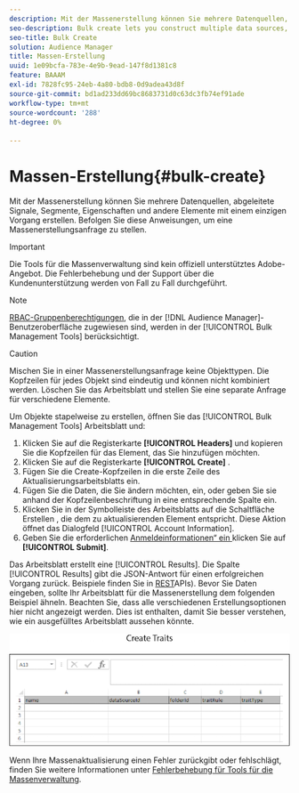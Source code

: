 ```yaml
---
description: Mit der Massenerstellung können Sie mehrere Datenquellen, abgeleitete Signale, Segmente, Eigenschaften und andere Elemente mit einem einzigen Vorgang erstellen. Befolgen Sie diese Anweisungen, um eine Massenerstellungsanfrage zu stellen.
seo-description: Bulk create lets you construct multiple data sources, derived signals, segments, traits, and other items with a single operation. Follow these instructions to make a bulk creation request.
seo-title: Bulk Create
solution: Audience Manager
title: Massen-Erstellung
uuid: 1e09bcfa-783e-4e9b-9ead-147f8d1381c8
feature: BAAAM
exl-id: 7828fc95-24eb-4a80-bdb8-0d9adea43d8f
source-git-commit: bd1ad233dd69bc8683731d0c63dc3fb74ef91ade
workflow-type: tm+mt
source-wordcount: '288'
ht-degree: 0%

---
```


# Massen-Erstellung{#bulk-create}

Mit der Massenerstellung können Sie mehrere Datenquellen, abgeleitete Signale, Segmente, Eigenschaften und andere Elemente mit einem einzigen Vorgang erstellen. Befolgen Sie diese Anweisungen, um eine Massenerstellungsanfrage zu stellen.

>[!IMPORTANT]
>
>Die Tools für die Massenverwaltung sind kein offiziell unterstütztes Adobe-Angebot. Die Fehlerbehebung und der Support über die Kundenunterstützung werden von Fall zu Fall durchgeführt.

<!-- 

t_bulk_create.xml

 -->

>[!NOTE]
>
>[RBAC-Gruppenberechtigungen](../../features/administration/administration-overview.md), die in der [!DNL Audience Manager]-Benutzeroberfläche zugewiesen sind, werden in der [!UICONTROL Bulk Management Tools] berücksichtigt.

>[!CAUTION]
>
>Mischen Sie in einer Massenerstellungsanfrage keine Objekttypen. Die Kopfzeilen für jedes Objekt sind eindeutig und können nicht kombiniert werden. Löschen Sie das Arbeitsblatt und stellen Sie eine separate Anfrage für verschiedene Elemente.

Um Objekte stapelweise zu erstellen, öffnen Sie das [!UICONTROL Bulk Management Tools] Arbeitsblatt und:

1. Klicken Sie auf die Registerkarte **[!UICONTROL Headers]** und kopieren Sie die Kopfzeilen für das Element, das Sie hinzufügen möchten.
2. Klicken Sie auf die Registerkarte **[!UICONTROL Create]** .
3. Fügen Sie die Create-Kopfzeilen in die erste Zeile des Aktualisierungsarbeitsblatts ein.
4. Fügen Sie die Daten, die Sie ändern möchten, ein, oder geben Sie sie anhand der Kopfzeilenbeschriftung in eine entsprechende Spalte ein.
5. Klicken Sie in der Symbolleiste des Arbeitsblatts auf die Schaltfläche Erstellen , die dem zu aktualisierenden Element entspricht.
Diese Aktion öffnet das Dialogfeld [!UICONTROL Account Information].
6. Geben Sie die erforderlichen [Anmeldeinformationen“ ein ](../../reference/bulk-management-tools/bulk-management-intro.md#auth-reqs) klicken Sie auf **[!UICONTROL Submit]**.

Das Arbeitsblatt erstellt eine [!UICONTROL Results]. Die Spalte [!UICONTROL Results] gibt die JSON-Antwort für einen erfolgreichen Vorgang zurück. Beispiele finden Sie in [REST](../../api/rest-api-main/rest-api-main.md)APIs). Bevor Sie Daten eingeben, sollte Ihr Arbeitsblatt für die Massenerstellung dem folgenden Beispiel ähneln. Beachten Sie, dass alle verschiedenen Erstellungsoptionen hier nicht angezeigt werden. Dies ist enthalten, damit Sie besser verstehen, wie ein ausgefülltes Arbeitsblatt aussehen könnte.

![](assets/cretetraits.png)

Wenn Ihre Massenaktualisierung einen Fehler zurückgibt oder fehlschlägt, finden Sie weitere Informationen unter [Fehlerbehebung für Tools für die Massenverwaltung](../../reference/bulk-management-tools/bulk-troubleshooting.md).
